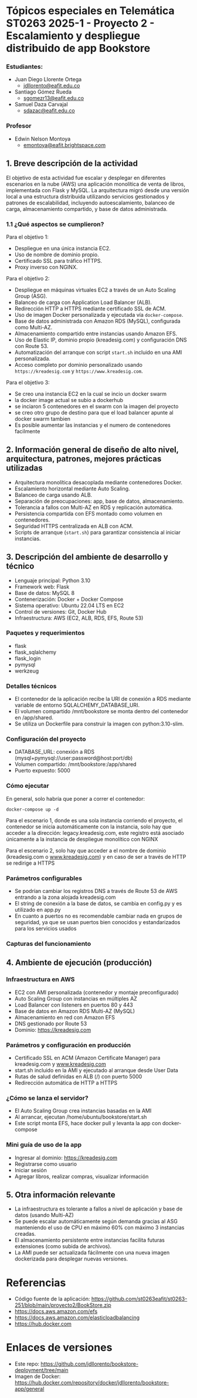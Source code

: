 # Tópicos especiales en Telemática ST0263 2025-1 - Proyecto 2 - Escalamiento y despliegue distribuido de app Bookstore

### Estudiantes:

* Juan Diego Llorente Ortega
  * jdllorento@eafit.edu.co
* Santiago Gómez Rueda
  * sgomezr13@eafit.edu.co
* Samuel Daza Carvajal
  * sdazac@eafit.edu.co
 
### Profesor
* Edwin Nelson Montoya
  * emontoya@eafit.brightspace.com
 
## 1. Breve descripción de la actividad
El objetivo de esta actividad fue escalar y desplegar en diferentes escenarios en la nube (AWS) una aplicación monolítica de venta de libros, implementada con Flask y MySQL. La arquitectura migró desde una versión local a una estructura distribuida utilizando servicios gestionados y patrones de escalabilidad, incluyendo autoescalamiento, balanceo de carga, almacenamiento compartido, y base de datos administrada.

### 1.1 ¿Qué aspectos se cumplieron?
Para el objetivo 1:

- Despliegue en una única instancia EC2.
- Uso de nombre de dominio propio.
- Certificado SSL para tráfico HTTPS.
- Proxy inverso con NGINX.

Para el objetivo 2:

- Despliegue en máquinas virtuales EC2 a través de un Auto Scaling Group (ASG).
- Balanceo de carga con Application Load Balancer (ALB).
- Redirección HTTP a HTTPS mediante certificado SSL de ACM.
- Uso de imagen Docker personalizada y ejecutada vía `docker-compose`.
- Base de datos administrada con Amazon RDS (MySQL), configurada como Multi-AZ.
- Almacenamiento compartido entre instancias usando Amazon EFS.
- Uso de Elastic IP, dominio propio (kreadesig.com) y configuración DNS con Route 53.
- Automatización del arranque con script `start.sh` incluido en una AMI personalizada.
- Acceso completo por dominio personalizado usando `https://kreadesig.com` y `https://www.kreadesig.com`.

Para el objetivo 3:

- Se creo una instancia EC2 en la cual se incio un docker swarm
- la docker image actual se subio a dockerhub
- se inciaron 5 contenedores en el swarm con la imagen del proyecto
- se creo otro grupo de destino para que el load balancer apunte al docker swarm tambien
- Es posible aumentar las instancias y el numero de contenedores facilmente

## 2. Información general de diseño de alto nivel, arquitectura, patrones, mejores prácticas utilizadas

- Arquitectura monolítica desacoplada mediante contenedores Docker.
- Escalamiento horizontal mediante Auto Scaling.
- Balanceo de carga usando ALB.
- Separación de preocupaciones: app, base de datos, almacenamiento.
- Tolerancia a fallos con Multi-AZ en RDS y replicación automática.
- Persistencia compartida con EFS montado como volumen en contenedores.
- Seguridad HTTPS centralizada en ALB con ACM.
- Scripts de arranque (`start.sh`) para garantizar consistencia al iniciar instancias.

## 3. Descripción del ambiente de desarrollo y técnico

- Lenguaje principal: Python 3.10
- Framework web: Flask
- Base de datos: MySQL 8
- Contenerización: Docker + Docker Compose
- Sistema operativo: Ubuntu 22.04 LTS en EC2
- Control de versiones: Git, Docker Hub
- Infraestructura: AWS (EC2, ALB, RDS, EFS, Route 53)

### Paquetes y requerimientos

- flask
- flask_sqlalchemy
- flask_login
- pymysql
- werkzeug

### Detalles técnicos

- El contenedor de la aplicación recibe la URI de conexión a RDS mediante variable de entorno SQLALCHEMY_DATABASE_URI.
- El volumen compartido /mnt/bookstore se monta dentro del contenedor en /app/shared.
- Se utiliza un Dockerfile para construir la imagen con python:3.10-slim.

### Configuración del proyecto

- DATABASE_URL: conexión a RDS (mysql+pymysql://user:password@host:port/db)
- Volumen compartido: /mnt/bookstore:/app/shared
- Puerto expuesto: 5000

### Cómo ejecutar

En general, solo habría que poner a correr el contenedor:

```
docker-compose up -d
```

Para el escenario 1, donde es una sola instancia corriendo el proyecto, el contenedor se inicia automáticamente con la instancia, solo hay que acceder a la dirección: legacy.kreadesig.com, este registro está asociado únicamente a la instancia de despliegue monolítico con NGINX

Para el escenario 2, solo hay que acceder a el nombre de dominio (kreadesig.com o www.kreadesig.com) y en caso de ser a través de HTTP se redirige a HTTPS

### Parámetros configurables

- Se podrían cambiar los registros DNS a través de Route 53 de AWS entrando a la zona alojada kreadesig.com
- El string de conexión a la base de datos, se cambia en config.py y es utilizado en app.py
- En cuanto a puertos no es recomendable cambiar nada en grupos de seguridad, ya que se usan puertos bien conocidos y estandarizados para los servicios usados

### Capturas del funcionamiento

## 4. Ambiente de ejecución (producción)

### Infraestructura en AWS

- EC2 con AMI personalizada (contenedor y montaje preconfigurado)
- Auto Scaling Group con instancias en múltiples AZ
- Load Balancer con listeners en puertos 80 y 443
- Base de datos en Amazon RDS Multi-AZ (MySQL)
- Almacenamiento en red con Amazon EFS
- DNS gestionado por Route 53
- Dominio: https://kreadesig.com

### Parámetros y configuración en producción

- Certificado SSL en ACM (Amazon Certificate Manager) para kreadesig.com y www.kreadesig.com
- start.sh incluido en la AMI y ejecutado al arranque desde User Data
- Rutas de salud definidas en ALB (/) con puerto 5000
- Redirección automática de HTTP a HTTPS

### ¿Cómo se lanza el servidor?

- El Auto Scaling Group crea instancias basadas en la AMI
- Al arrancar, ejecutan /home/ubuntu/bookstore/start.sh
- Este script monta EFS, hace docker pull y levanta la app con docker-compose

### Mini guía de uso de la app

- Ingresar al dominio: https://kreadesig.com
- Registrarse como usuario
- Iniciar sesión
- Agregar libros, realizar compras, visualizar información

## 5. Otra información relevante

- La infraestructura es tolerante a fallos a nivel de aplicación y base de datos (usando Multi-AZ)
- Se puede escalar automáticamente según demanda gracias al ASG manteniendo el uso de CPU en máximo 60% con máximo 3 instancias creadas.
- El almacenamiento persistente entre instancias facilita futuras extensiones (como subida de archivos).
- La AMI puede ser actualizada fácilmente con una nueva imagen dockerizada para desplegar nuevas versiones.

# Referencias

- Código fuente de la aplicación: https://github.com/st0263eafit/st0263-251/blob/main/proyecto2/BookStore.zip
- https://docs.aws.amazon.com/efs
- https://docs.aws.amazon.com/elasticloadbalancing
- https://hub.docker.com

# Enlaces de versiones

- Este repo: https://github.com/jdllorento/bookstore-deployment/tree/main
- Imagen de Docker: https://hub.docker.com/repository/docker/jdllorento/bookstore-app/general
